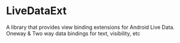 # LiveDataExt
A library that provides view binding extensions for Android Live Data. Oneway &amp; Two way data bindings for text, visibility, etc
